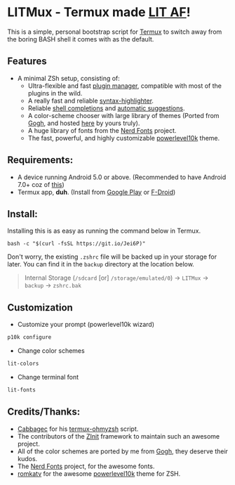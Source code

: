 # LITMux - Termux made [LIT AF](https://www.urbandictionary.com/define.php?term=lit&defid=7514041)!

This is a simple, personal bootstrap script for [Termux](https://play.google.com/store/apps/details?id=com.termux) to switch away from the boring BASH shell it comes with as the default.

## Features
- A minimal ZSh setup, consisting of:
    - Ultra-flexible and fast [plugin manager](https://github.com/zdharma/zinit), compatible with most of the plugins in the wild.
    - A really fast and reliable [syntax-highlighter](https://github.com/zdharma/fast-syntax-highlighting).
    - Reliable [shell completions](https://github.com/zsh-users/zsh-completions) and [automatic suggestions](https://github.com/zsh-users/zsh-autosuggestions).
    - A color-scheme chooser with large library of themes (Ported from [Gogh](https://github.com/Mayccoll/Gogh), and hosted [here](https://github.com/AvinashReddy3108/Gogh4Termux) by yours truly).
    - A huge library of fonts from the [Nerd Fonts](https://github.com/ryanoasis/nerd-fonts/tree/master/patched-fonts) project.
    - The fast, powerful, and highly customizable [powerlevel10k](https://github.com/romkatv/powerlevel10k) theme.

## Requirements:
 - A device running Android 5.0 or above. (Recommended to have Android 7.0+ coz of [this](https://www.reddit.com/r/termux/comments/dnzdbs/end_of_android56_support_on_20200101/))
 - Termux app, __duh__. (Install from [Google Play](https://play.google.com/store/apps/details?id=com.termux) or [F-Droid](https://f-droid.org/packages/com.termux/))


## Install:
Installing this is as easy as running the command below in Termux.
```shell
bash -c "$(curl -fsSL https://git.io/Jei6P)"
```

Don't worry, the existing `.zshrc` file will be backed up in your storage for later. You can find it in the `backup` directory at the location below.
> Internal Storage (`/sdcard` [or] `/storage/emulated/0`) -> `LITMux` -> `backup` -> `zshrc.bak`

## Customization
- Customize your prompt (powerlevel10k wizard)
```bash
p10k configure
```

- Change color schemes
```bash
lit-colors
```

- Change terminal font
```bash
lit-fonts
```

## Credits/Thanks:
 - [Cabbagec](https://github.com/Cabbagec) for his [termux-ohmyzsh](https://github.com/Cabbagec/termux-ohmyzsh) script.
 - The contributors of the [ZInit](https://github.com/zdharma/zinit) framework to maintain such an awesome project.
 - All of the color schemes are ported by me from [Gogh](https://github.com/Mayccoll/Gogh), they deserve their kudos.
 - The [Nerd Fonts](https://github.com/ryanoasis/nerd-fonts/tree/master/patched-fonts) project, for the awesome fonts.
 - [romkatv](https://github.com/romkatv) for the awesome [powerlevel10k](https://github.com/romkatv/powerlevel10k) theme for ZSH.
